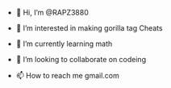 - 👋 Hi, I’m @RAPZ3880
- 👀 I’m interested in making gorilla tag Cheats

- 🌱 I’m currently learning math
- 💞️ I’m looking to collaborate on codeing
- 📫 How to reach me gmail.com


<!---
RAPZ3880/RAPZ3880 is a ✨ special ✨ repository because its `README.md` (this file) appears on your GitHub profile.
You can click the Preview link to take a look at your changes.
--->
